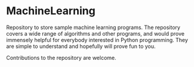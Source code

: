 # MachineLearning


Repository to store sample machine learning programs.
 The repository covers a wide range of algorithms and other programs, and would prove immensely helpful for everybody interested in Python programming.
  They are simple to understand and hopefully will prove fun to you.


Contributions to the repository are welcome.
